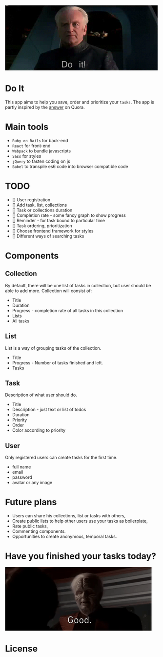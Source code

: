 ![senator Palpatine](vendor/images/do-it.gif)
# Do It
This app aims to help you save, order and prioritize your `tasks`.
The app is partly inspired by the [answer](https://www.quora.com/How-do-I-get-motivated-every-single-day/answer/John-Michael-Domingo?share=1b585c6e&srid=Z4Cc) on Quora.

# Main tools
* `Ruby on Rails` for back-end
* `React` for front-end
* `Webpack` to bundle javascripts
* `Sass` for styles
* `jQuery` to fasten coding on js
* `Babel` to transpile es6 code into browser compatible code

# TODO
- [] User registration
- [] Add task, list, collections
- [] Task or collections duration
- [] Completion rate - some fancy graph to show progress
- [] Reminder - for task bound to particular time
- [] Task ordering, prioritization
- [] Choose frontend framework for styles
- [] Different ways of searching tasks

# Components
## Collection
By default, there will be one list of tasks in collection, but user should be able to add more.
Collection will consist of:
* Title
* Duration
* Progress - completion rate of all tasks in this collection
* Lists
* All tasks

## List
List is a way of grouping tasks of the collection.
* Title
* Progress - Number of tasks finished and left.
* Tasks

## Task
Description of what user should do.
* Title
* Description - just text or list of todos
* Duration
* Priority
* Order
* Color according to priority

## User
Only registered users can create tasks for the first time.
* full name
* email
* password
* avatar or any image

# Future plans
* Users can share his collections, list or tasks with others,
* Create public lists to help other users use your tasks as boilerplate,
* Rate public tasks,
* Commenting components.
* Opportunities to create anonymous, temporal tasks.

# Have you finished your tasks today?
![senator Palpatine](vendor/images/good.gif)

# License
